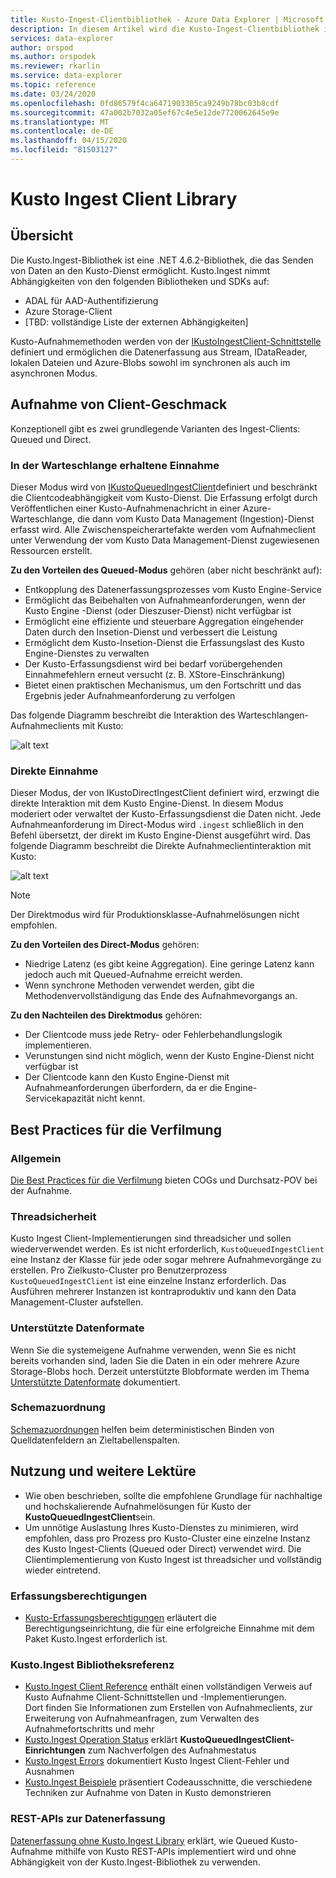 ```yaml
---
title: Kusto-Ingest-Clientbibliothek - Azure Data Explorer | Microsoft Docs
description: In diesem Artikel wird die Kusto-Ingest-Clientbibliothek in Azure Data Explorer beschrieben.
services: data-explorer
author: orspod
ms.author: orspodek
ms.reviewer: rkarlin
ms.service: data-explorer
ms.topic: reference
ms.date: 03/24/2020
ms.openlocfilehash: 0fd86579f4ca6471903305ca9249b78bc03b8cdf
ms.sourcegitcommit: 47a002b7032a05ef67c4e5e12de7720062645e9e
ms.translationtype: MT
ms.contentlocale: de-DE
ms.lasthandoff: 04/15/2020
ms.locfileid: "81503127"
---
```

# <a name="kusto-ingest-client-library"></a>Kusto Ingest Client Library

## <a name="overview"></a>Übersicht
Die Kusto.Ingest-Bibliothek ist eine .NET 4.6.2-Bibliothek, die das Senden von Daten an den Kusto-Dienst ermöglicht.
Kusto.Ingest nimmt Abhängigkeiten von den folgenden Bibliotheken und SDKs auf:

* ADAL für AAD-Authentifizierung
* Azure Storage-Client
* [TBD: vollständige Liste der externen Abhängigkeiten]

Kusto-Aufnahmemethoden werden von der [IKustoIngestClient-Schnittstelle](kusto-ingest-client-reference.md#interface-ikustoingestclient) definiert und ermöglichen die Datenerfassung aus Stream, IDataReader, lokalen Dateien und Azure-Blobs sowohl im synchronen als auch im asynchronen Modus.

## <a name="ingest-client-flavors"></a>Aufnahme von Client-Geschmack
Konzeptionell gibt es zwei grundlegende Varianten des Ingest-Clients: Queued und Direct.

### <a name="queued-ingestion"></a>In der Warteschlange erhaltene Einnahme
Dieser Modus wird von [IKustoQueuedIngestClient](kusto-ingest-client-reference.md#interface-ikustoqueuedingestclient)definiert und beschränkt die Clientcodeabhängigkeit vom Kusto-Dienst. Die Erfassung erfolgt durch Veröffentlichen einer Kusto-Aufnahmenachricht in einer Azure-Warteschlange, die dann vom Kusto Data Management (Ingestion)-Dienst erfasst wird. Alle Zwischenspeicherartefakte werden vom Aufnahmeclient unter Verwendung der vom Kusto Data Management-Dienst zugewiesenen Ressourcen erstellt.

**Zu den Vorteilen des Queued-Modus** gehören (aber nicht beschränkt auf):

* Entkopplung des Datenerfassungsprozesses vom Kusto Engine-Service
* Ermöglicht das Beibehalten von Aufnahmeanforderungen, wenn der Kusto Engine -Dienst (oder Dieszuser-Dienst) nicht verfügbar ist
* Ermöglicht eine effiziente und steuerbare Aggregation eingehender Daten durch den Insetion-Dienst und verbessert die Leistung
* Ermöglicht dem Kusto-Insetion-Dienst die Erfassungslast des Kusto Engine-Dienstes zu verwalten
* Der Kusto-Erfassungsdienst wird bei bedarf vorübergehenden Einnahmefehlern erneut versucht (z. B. XStore-Einschränkung)
* Bietet einen praktischen Mechanismus, um den Fortschritt und das Ergebnis jeder Aufnahmeanforderung zu verfolgen

Das folgende Diagramm beschreibt die Interaktion des Warteschlangen-Aufnahmeclients mit Kusto:

![alt text](../images/queued-ingest.jpg "Queued-Ingest")

### <a name="direct-ingestion"></a>Direkte Einnahme
Dieser Modus, der von IKustoDirectIngestClient definiert wird, erzwingt die direkte Interaktion mit dem Kusto Engine-Dienst. In diesem Modus moderiert oder verwaltet der Kusto-Erfassungsdienst die Daten nicht. Jede Aufnahmeanforderung im Direct-Modus wird `.ingest` schließlich in den Befehl übersetzt, der direkt im Kusto Engine-Dienst ausgeführt wird.
Das folgende Diagramm beschreibt die Direkte Aufnahmeclientinteraktion mit Kusto:

![alt text](../images/direct-ingest.jpg "direkt-ingest")

> [!NOTE]
> Der Direktmodus wird für Produktionsklasse-Aufnahmelösungen nicht empfohlen.

**Zu den Vorteilen des Direct-Modus** gehören:

* Niedrige Latenz (es gibt keine Aggregation). Eine geringe Latenz kann jedoch auch mit Queued-Aufnahme erreicht werden.
* Wenn synchrone Methoden verwendet werden, gibt die Methodenvervollständigung das Ende des Aufnahmevorgangs an.

**Zu den Nachteilen des Direktmodus** gehören:

* Der Clientcode muss jede Retry- oder Fehlerbehandlungslogik implementieren.
* Verunstungen sind nicht möglich, wenn der Kusto Engine-Dienst nicht verfügbar ist
* Der Clientcode kann den Kusto Engine-Dienst mit Aufnahmeanforderungen überfordern, da er die Engine-Servicekapazität nicht kennt.

## <a name="ingestion-best-practices"></a>Best Practices für die Verfilmung

### <a name="general"></a>Allgemein
[Die Best Practices für die Verfilmung](kusto-ingest-best-practices.md) bieten COGs und Durchsatz-POV bei der Aufnahme.

### <a name="thread-safety"></a>Threadsicherheit
Kusto Ingest Client-Implementierungen sind threadsicher und sollen wiederverwendet werden. Es ist nicht erforderlich, `KustoQueuedIngestClient` eine Instanz der Klasse für jede oder sogar mehrere Aufnahmevorgänge zu erstellen. Pro Zielkusto-Cluster pro Benutzerprozess `KustoQueuedIngestClient` ist eine einzelne Instanz erforderlich. Das Ausführen mehrerer Instanzen ist kontraproduktiv und kann den Data Management-Cluster aufstellen.

### <a name="supported-data-formats"></a>Unterstützte Datenformate
Wenn Sie die systemeigene Aufnahme verwenden, wenn Sie es nicht bereits vorhanden sind, laden Sie die Daten in ein oder mehrere Azure Storage-Blobs hoch. Derzeit unterstützte Blobformate werden im Thema [Unterstützte Datenformate](https://docs.microsoft.com/azure/data-explorer/ingestion-supported-formats) dokumentiert.

### <a name="schema-mapping"></a>Schemazuordnung
[Schemazuordnungen](../../management/mappings.md) helfen beim deterministischen Binden von Quelldatenfeldern an Zieltabellenspalten.

## <a name="usage-and-further-reading"></a>Nutzung und weitere Lektüre

* Wie oben beschrieben, sollte die empfohlene Grundlage für nachhaltige und hochskalierende Aufnahmelösungen für Kusto der **KustoQueuedIngestClient**sein.
* Um unnötige Auslastung Ihres Kusto-Dienstes zu minimieren, wird empfohlen, dass pro Prozess pro Kusto-Cluster eine einzelne Instanz des Kusto Ingest-Clients (Queued oder Direct) verwendet wird. Die Clientimplementierung von Kusto Ingest ist threadsicher und vollständig wieder eintretend.

### <a name="ingestion-permissions"></a>Erfassungsberechtigungen
* [Kusto-Erfassungsberechtigungen](kusto-ingest-client-permissions.md) erläutert die Berechtigungseinrichtung, die für eine erfolgreiche Einnahme mit dem Paket Kusto.Ingest erforderlich ist.

### <a name="kustoingest-library-reference"></a>Kusto.Ingest Bibliotheksreferenz
* [Kusto.Ingest Client Reference](kusto-ingest-client-reference.md) enthält einen vollständigen Verweis auf Kusto Aufnahme Client-Schnittstellen und -Implementierungen.<BR>Dort finden Sie Informationen zum Erstellen von Aufnahmeclients, zur Erweiterung von Aufnahmeanfragen, zum Verwalten des Aufnahmefortschritts und mehr
* [Kusto.Ingest Operation Status](kusto-ingest-client-status.md) erklärt **KustoQueuedIngestClient-Einrichtungen** zum Nachverfolgen des Aufnahmestatus
* [Kusto.Ingest Errors](kusto-ingest-client-errors.md) dokumentiert Kusto Ingest Client-Fehler und Ausnahmen
* [Kusto.Ingest Beispiele](kusto-ingest-client-examples.md) präsentiert Codeausschnitte, die verschiedene Techniken zur Aufnahme von Daten in Kusto demonstrieren

### <a name="data-ingestion-rest-apis"></a>REST-APIs zur Datenerfassung
[Datenerfassung ohne Kusto.Ingest Library](kusto-ingest-client-rest.md) erklärt, wie Queued Kusto-Aufnahme mithilfe von Kusto REST-APIs implementiert wird und ohne Abhängigkeit von der Kusto.Ingest-Bibliothek zu verwenden.

